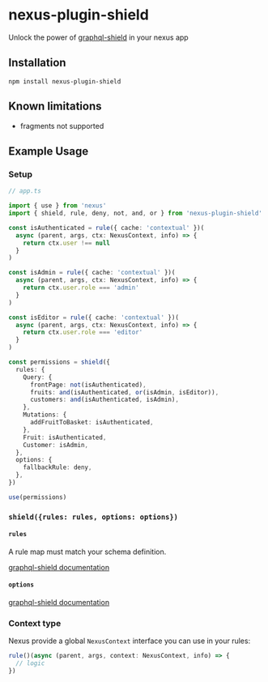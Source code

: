 # nexus-plugin-shield

Unlock the power of [graphql-shield](https://github.com/maticzav/graphql-shield) in your nexus app

## Installation

```
npm install nexus-plugin-shield
```

## Known limitations

- fragments not supported

## Example Usage

### Setup

```typescript
// app.ts

import { use } from 'nexus'
import { shield, rule, deny, not, and, or } from 'nexus-plugin-shield'

const isAuthenticated = rule({ cache: 'contextual' })(
  async (parent, args, ctx: NexusContext, info) => {
    return ctx.user !== null
  }
)

const isAdmin = rule({ cache: 'contextual' })(
  async (parent, args, ctx: NexusContext, info) => {
    return ctx.user.role === 'admin'
  }
)

const isEditor = rule({ cache: 'contextual' })(
  async (parent, args, ctx: NexusContext, info) => {
    return ctx.user.role === 'editor'
  }
)

const permissions = shield({
  rules: {
    Query: {
      frontPage: not(isAuthenticated),
      fruits: and(isAuthenticated, or(isAdmin, isEditor)),
      customers: and(isAuthenticated, isAdmin),
    },
    Mutations: {
      addFruitToBasket: isAuthenticated,
    },
    Fruit: isAuthenticated,
    Customer: isAdmin,
  },
  options: {
    fallbackRule: deny,
  },
})

use(permissions)
```

### `shield({rules: rules, options: options})`

#### `rules`

A rule map must match your schema definition.

[graphql-shield documentation](https://github.com/maticzav/graphql-shield#shieldrules-options)

#### `options`

[graphql-shield documentation](https://github.com/maticzav/graphql-shield#options)

### Context type

Nexus provide a global `NexusContext` interface you can use in your rules:

```typescript
rule()(async (parent, args, context: NexusContext, info) => {
  // logic
})
```
